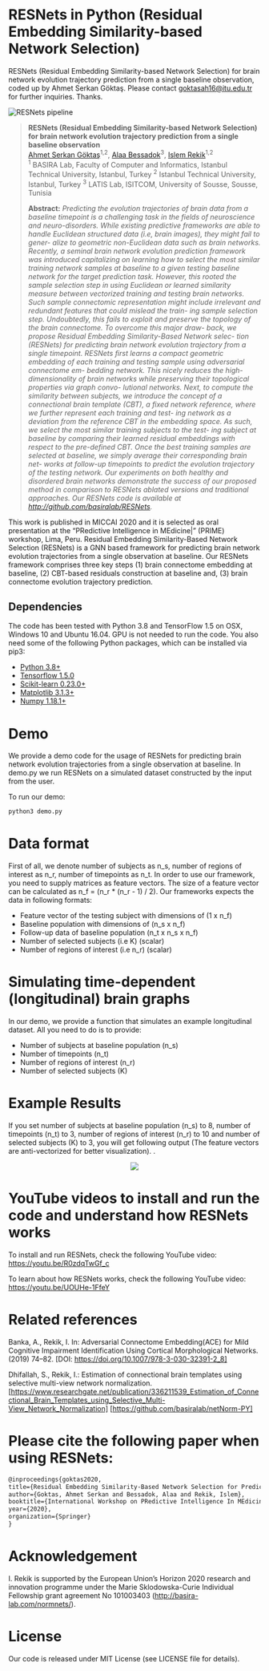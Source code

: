 # RESNets in Python (Residual Embedding Similarity-based Network Selection)
RESNets (Residual Embedding Similarity-based Network Selection) for brain network evolution trajectory prediction from a single baseline observation, coded up by Ahmet Serkan Göktaş. Please contact goktasah16@itu.edu.tr for further inquiries. Thanks. 

![RESNets pipeline](mainfigure.png)

> **RESNets (Residual Embedding Similarity-based Network Selection) for brain network evolution trajectory prediction from a single baseline observation** <br/>
> [Ahmet Serkan Göktaş](https://github.com/ASerkanGoktas)<sup>1,2</sup>, [Alaa Bessadok](https://www.researchgate.net/profile/Alaa_Bessadok)<sup>3</sup>, [Islem Rekik](https://scholar.google.co.uk/citations?user=tb6CVoAAAAAJ&hl=en)<sup>1,2</sup><br/>
> <sup>1</sup> BASIRA Lab, Faculty of Computer and Informatics, Istanbul Technical University, Istanbul, Turkey
> <sup>2</sup> Istanbul Technical University, Istanbul, Turkey
> <sup>3</sup> LATIS Lab, ISITCOM, University of Sousse, Sousse, Tunisia
>
> **Abstract:** *Predicting the evolution trajectories of brain data from a baseline timepoint is a challenging task in the fields of neuroscience and neuro-disorders. While existing predictive frameworks are able to handle Euclidean structured data (i.e, brain images), they might fail to gener- alize to geometric non-Euclidean data such as brain networks. Recently, a seminal brain network evolution prediction framework was introduced capitalizing on learning how to select the most similar training network samples at baseline to a given testing baseline network for the target prediction task. However, this rooted the sample selection step in using Euclidean or learned similarity measure between vectorized training and testing brain networks. Such sample connectomic representation might include irrelevant and redundant features that could mislead the train- ing sample selection step. Undoubtedly, this fails to exploit and preserve the topology of the brain connectome. To overcome this major draw- back, we propose Residual Embedding Similarity-Based Network selec- tion (RESNets) for predicting brain network evolution trajectory from a single timepoint. RESNets first learns a compact geometric embedding of each training and testing sample using adversarial connectome em- bedding network. This nicely reduces the high-dimensionality of brain networks while preserving their topological properties via graph convo- lutional networks. Next, to compute the similarity between subjects, we introduce the concept of a connectional brain template (CBT), a fixed network reference, where we further represent each training and test- ing network as a deviation from the reference CBT in the embedding space. As such, we select the most similar training subjects to the test- ing subject at baseline by comparing their learned residual embeddings with respect to the pre-defined CBT. Once the best training samples are selected at baseline, we simply average their corresponding brain net- works at follow-up timepoints to predict the evolution trajectory of the testing network. Our experiments on both healthy and disordered brain networks demonstrate the success of our proposed method in comparison to RESNets ablated versions and traditional approaches. Our RESNets code is available at http://github.com/basiralab/RESNets.*


This work is published in MICCAI 2020 and it is selected as oral presentation at the “PRedictive Intelligence in MEdicine|” (PRIME) workshop, Lima, Peru. Residual Embedding Similarity-Based Network Selection (RESNets) is a GNN based framework for predicting brain network evolution trajectories from a single observation at baseline. Our RESNets framework comprises three key steps (1) brain connectome embedding at baseline, (2) CBT-based residuals construction at baseline and, (3) brain connectome evolution trajectory prediction.

## Dependencies

The code has been tested with Python 3.8 and TensorFlow 1.5 on OSX, Windows 10 and Ubuntu 16.04. GPU is not needed to run the code. You also need some of the following Python packages, which can be installed via pip3:


* [Python 3.8+](https://www.python.org/)
* [Tensorflow 1.5.0](https://www.tensorflow.org/)
* [Scikit-learn 0.23.0+](https://scikit-learn.org/stable/)
* [Matplotlib 3.1.3+](https://matplotlib.org/)
* [Numpy 1.18.1+](https://numpy.org/)

# Demo

We provide a demo code for the usage of RESNets for predicting brain network evolution trajectories from a single observation at baseline. In demo.py we run RESNets on a simulated dataset constructed by the input from the user.

To run our demo:
```bash
python3 demo.py
```

# Data format

First of all, we denote number of subjects as n_s, number of regions of interest as n_r, number of timepoints as n_t. In order to use our framework, you need to supply matrices as feature vectors. The size of a feature vector can
be calculated as n_f = (n_r * (n_r - 1) / 2). Our frameworks expects the data in following formats:

* Feature vector of the testing subject with dimensions of (1 x n_f) 
* Baseline population with dimensions of (n_s x n_f)
* Follow-up data of baseline population (n_t x n_s x n_f)<br/>
* Number of selected subjects (i.e K) (scalar)
* Number of regions of interest (i.e n_r) (scalar)


# Simulating time-dependent (longitudinal) brain graphs

In our demo, we provide a function that simulates an example longitudinal dataset. All you need to do is to provide:
* Number of subjects at baseline population (n_s)
* Number of timepoints (n_t)
* Number of regions of interest (n_r)
* Number of selected subjects (K)


# Example Results
If you set number of subjects at baseline population (n_s) to 8, number of timepoints (n_t) to 3, number of regions of interest (n_r) to 10 and number of selected subjects (K) to 3, you will get following output (The feature vectors are anti-vectorized for better visualization).
.


<p align="center">
  <img src="ex_results.png">
</p>

# YouTube videos to install and run the code and understand how RESNets works

To install and run RESNets, check the following YouTube video:
https://youtu.be/R0zdqTwGf_c

To learn about how RESNets works, check the following YouTube video:
https://youtu.be/UOUHe-1FfeY


# Related references

Banka, A., Rekik, I. In: Adversarial Connectome Embedding(ACE) for Mild Cognitive Impairment Identification Using Cortical Morphological Networks. (2019) 74–82. [DOI: https://doi.org/10.1007/978-3-030-32391-2_8]

Dhifallah, S., Rekik, I.: Estimation of connectional brain templates using selective multi-view network normalization. [https://www.researchgate.net/publication/336211539_Estimation_of_Connectional_Brain_Templates_using_Selective_Multi-View_Network_Normalization] [https://github.com/basiralab/netNorm-PY]

# Please cite the following paper when using RESNets:

```latex
@inproceedings{goktas2020,
title={Residual Embedding Similarity-Based Network Selection for Predicting Brain Network Evolution Trajectory from a Single Observation},
author={Goktas, Ahmet Serkan and Bessadok, Alaa and Rekik, Islem},
booktitle={International Workshop on PRedictive Intelligence In MEdicine},
year={2020},
organization={Springer}
}
```

# Acknowledgement

I. Rekik is supported by the European Union’s Horizon 2020 research and innovation programme under the Marie Sklodowska-Curie Individual Fellowship grant agreement No 101003403 (http://basira-lab.com/normnets/).


# License
Our code is released under MIT License (see LICENSE file for details).






